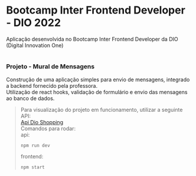 # Bootcamp Inter Frontend Developer - DIO 2022

Aplicação desenvolvida no Bootcamp Inter Frontend Developer da DIO (Digital Innovation One)
#

### Projeto - Mural de Mensagens
  Construção de uma aplicação simples para envio de mensagens, integrado a backend fornecido pela professora.    
  Utilização de react hooks, validação de formulário e envio das mensagens ao banco de dados.

>Para visualização do projeto em funcionamento, utilizar a seguinte API:    
>[Api Dio Shopping](https://github.com/nathyts/api-dioshopping)    
>Comandos para rodar:    
>api:
>```
>npm run dev
>```
>frontend:
>```
>npm start
>```

